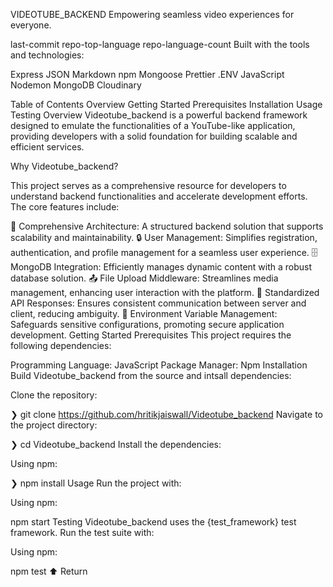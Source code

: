 VIDEOTUBE_BACKEND
Empowering seamless video experiences for everyone.

last-commit repo-top-language repo-language-count
Built with the tools and technologies:

Express JSON Markdown npm Mongoose Prettier
.ENV JavaScript Nodemon MongoDB Cloudinary

Table of Contents
Overview
Getting Started
Prerequisites
Installation
Usage
Testing
Overview
Videotube_backend is a powerful backend framework designed to emulate the functionalities of a YouTube-like application, providing developers with a solid foundation for building scalable and efficient services.

Why Videotube_backend?

This project serves as a comprehensive resource for developers to understand backend functionalities and accelerate development efforts. The core features include:

🎥 Comprehensive Architecture: A structured backend solution that supports scalability and maintainability.
🔒 User Management: Simplifies registration, authentication, and profile management for a seamless user experience.
🗄️ MongoDB Integration: Efficiently manages dynamic content with a robust database solution.
📤 File Upload Middleware: Streamlines media management, enhancing user interaction with the platform.
📡 Standardized API Responses: Ensures consistent communication between server and client, reducing ambiguity.
🔑 Environment Variable Management: Safeguards sensitive configurations, promoting secure application development.
Getting Started
Prerequisites
This project requires the following dependencies:

Programming Language: JavaScript
Package Manager: Npm
Installation
Build Videotube_backend from the source and intsall dependencies:

Clone the repository:

❯ git clone https://github.com/hritikjaiswall/Videotube_backend
Navigate to the project directory:

❯ cd Videotube_backend
Install the dependencies:

Using npm:

❯ npm install
Usage
Run the project with:

Using npm:

npm start
Testing
Videotube_backend uses the {test_framework} test framework. Run the test suite with:

Using npm:

npm test
⬆ Return
